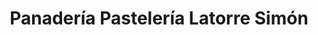 ---
title: "Panadería Pastelería Latorre Simón"
url: /garrucha/panaderia-pasteleria-latorre-simon/
shop: panadería
---